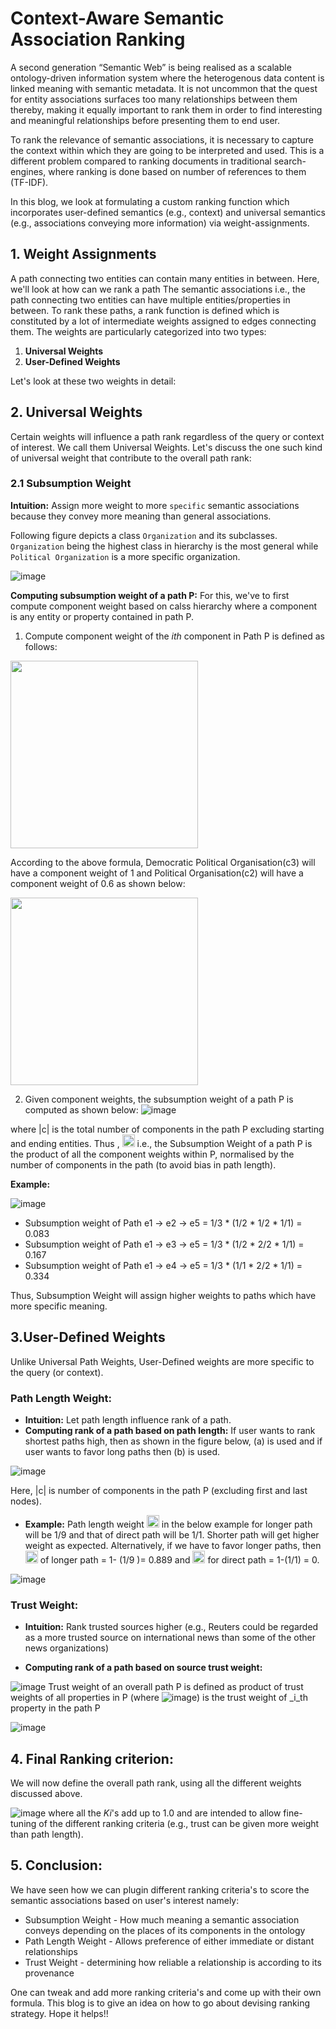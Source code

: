 # Context-Aware Semantic Association Ranking
A second generation “Semantic Web” is being realised as a scalable ontology-driven information system where the heterogenous 
data content is linked meaning with semantic metadata. It is not uncommon that the quest for entity associations surfaces too
many relationships between them thereby, making it equally important to rank them in order to find interesting and meaningful
relationships before presenting them to end user.

To rank the relevance of semantic associations, it is necessary to capture the context within which they are going to be 
interpreted and used. This is a different problem compared to ranking documents in traditional search-engines, where ranking is done 
based on number of references to them (TF-IDF). 

In this blog, we look at formulating a custom ranking function which incorporates user-defined semantics (e.g., context) and universal semantics (e.g., associations conveying more information) via weight-assignments.

## 1. Weight Assignments 
A path connecting two entities can contain many entities in between. Here, we'll look at how can we rank a path 
The semantic associations i.e., the path connecting two entities can have multiple entities/properties in between. 
To rank these paths, a rank function is defined which is constituted by a lot of intermediate weights assigned to edges connecting them.
The weights are particularly categorized into two types:
1. **Universal Weights**
2. **User-Defined Weights**

Let's look at these two weights in detail:
## 2. Universal Weights
Certain weights will influence a path rank regardless of the query or context of interest. We call them Universal Weights.
Let's discuss the one such kind of universal weight that contribute to the overall path rank:

### 2.1 Subsumption Weight
**Intuition:** Assign more weight to more `specific` semantic associations because they convey more meaning than general associations.

Following figure depicts a class `Organization` and its subclasses. `Organization` being the highest class in hierarchy is the most general while `Political Organization` is a more specific organization. 

![image](https://user-images.githubusercontent.com/22542670/31599986-5db9e2a2-b272-11e7-985b-c49ffc6e31c4.png)

**Computing subsumption weight of a path P:**
For this, we've to first compute component weight based on calss hierarchy where a component is any entity or property contained in path P.

1. Compute component weight of the _ith_ component in Path P is defined as follows:
<img style="border-width:2px" src="https://user-images.githubusercontent.com/22542670/31600020-77314f40-b272-11e7-9f21-4db4d2525d75.png" width="300"/>

According to the above formula, Democratic Political Organisation(c3) will have a component weight of 1 and Political Organisation(c2) will have a component weight of 0.6 as shown below:

<img src="https://user-images.githubusercontent.com/22542670/31600022-7a172072-b272-11e7-939f-fc02073d31b0.png" width="300"/>

2. Given component weights, the subsumption weight of a path P is computed as shown below: 
![image](https://user-images.githubusercontent.com/22542670/31600025-7f0ac958-b272-11e7-8d34-452bf669c8ab.png)


where |c| is the total number of components in the path P excluding starting and ending entities.
Thus , <img src="https://user-images.githubusercontent.com/22542670/31651781-9b97d62e-b33a-11e7-9380-4e380aea917a.png" width="20"/>
i.e., the Subsumption Weight of a path P is the product of all the component weights within P, normalised by the number of components in the path (to avoid bias in path length). 

**Example:**


![image](https://user-images.githubusercontent.com/22542670/31600030-842fb7fe-b272-11e7-9a26-65baf7974bd9.png)

- Subsumption weight of Path e1 -> e2 -> e5  = 1/3 * (1/2 * 1/2 * 1/1) = 0.083
- Subsumption weight of Path e1 -> e3 -> e5  = 1/3 * (1/2 * 2/2 * 1/1) = 0.167
- Subsumption weight of Path e1 -> e4 -> e5  = 1/3 * (1/1 * 2/2 * 1/1) = 0.334

Thus, Subsumption Weight will assign higher weights to paths which have more specific meaning.

## 3.User-Defined Weights 
Unlike Universal Path Weights, User-Defined weights are more specific to the query (or context).

### Path Length Weight:
- **Intuition:** Let path length influence rank of a path.
- **Computing rank of a path based on path length:**
If user wants to rank shortest paths high, then as shown in the figure below, (a) is used and if user wants to favor long paths then (b) is used. 

![image](https://user-images.githubusercontent.com/22542670/31605738-a363d044-b284-11e7-8b2b-2b4963f6f609.png)

Here, |c| is number of components in the path P (excluding first and last nodes).

- **Example:** 
Path length weight <img src="https://user-images.githubusercontent.com/22542670/31651778-95ffd36a-b33a-11e7-8486-3c2f44e787cc.png" width="20"/> in the below example for longer path will be 1/9 and that of direct path will be 1/1. Shorter path will get higher weight as expected. Alternatively, if we have to favor longer paths, then <img src="https://user-images.githubusercontent.com/22542670/31651778-95ffd36a-b33a-11e7-8486-3c2f44e787cc.png" width="20"/>
 of longer path = 1- (1/9 )= 0.889 and <img src="https://user-images.githubusercontent.com/22542670/31651778-95ffd36a-b33a-11e7-8486-3c2f44e787cc.png" width="20"/> for direct path = 1-(1/1) = 0.

![image](https://user-images.githubusercontent.com/22542670/31605741-aa53bb9e-b284-11e7-854f-af49ffe802b5.png)

### Trust Weight:
- **Intuition:** Rank trusted sources higher (e.g., Reuters could be regarded as a more trusted source on international news than some of the other news organizations)

- **Computing rank of a path based on source trust weight:**

![image](https://user-images.githubusercontent.com/22542670/31648494-aac7d0ea-b32b-11e7-8312-764c08bc5735.png)
 Trust weight of an overall path P is defined as product of trust weights of all properties in P (where ![image](https://user-images.githubusercontent.com/22542670/31648468-84a7b678-b32b-11e7-8711-fc694dd1400f.png))
 is the trust weight of _i_th property in the path P
 
![image](https://user-images.githubusercontent.com/22542670/31648413-2da49bb6-b32b-11e7-84c3-336544f02bf9.png)

## 4. Final Ranking criterion:
We will now define the overall path rank, using all the different weights discussed above.

![image](https://user-images.githubusercontent.com/22542670/31648403-1f0e9192-b32b-11e7-9c7d-67df7dc91874.png)
where all the _Ki_'s add up to 1.0 and are intended to allow fine-tuning of the different ranking criteria (e.g., trust can be given more weight than path length). 

## 5. Conclusion:
We have seen how we can plugin different ranking criteria's to score the semantic associations based on user's interest namely:
- Subsumption Weight - How much meaning a semantic association conveys depending on the places of its components in the ontology
- Path Length Weight - Allows preference of either immediate or distant relationships
- Trust Weight - determining how reliable a relationship is according to its provenance

One can tweak and add more ranking criteria's and come up with their own formula. This blog is to give an idea on how to go about devising ranking strategy. Hope it helps!!
